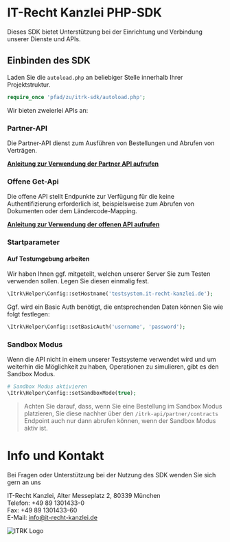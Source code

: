 # IT-Recht Kanzlei PHP-SDK

Dieses SDK bietet Unterstützung bei der Einrichtung und Verbindung unserer Dienste und APIs.

## Einbinden des SDK

Laden Sie die `autoload.php` an beliebiger Stelle innerhalb Ihrer Projektstruktur.

```php
require_once 'pfad/zu/itrk-sdk/autoload.php';
```

Wir bieten zweierlei APIs an:

### Partner-API

Die Partner-API dienst zum Ausführen von Bestellungen und Abrufen von Verträgen.

**[Anleitung zur Verwendung der Partner API aufrufen](docs/partner-api.md)**

### Offene Get-Api

Die offene API stellt Endpunkte zur Verfügung für die keine Authentifizierung erforderlich ist, beispielsweise zum
Abrufen von Dokumenten oder dem Ländercode-Mapping.

**[Anleitung zur Verwendung der offenen API aufrufen](docs/get-api.md)**

### Startparameter

#### Auf Testumgebung arbeiten

Wir haben Ihnen ggf. mitgeteilt, welchen unserer Server Sie zum Testen verwenden sollen. Legen Sie diesen einmalig fest.

```php
\Itrk\Helper\Config::setHostname('testsystem.it-recht-kanzlei.de');
```

Ggf. wird ein Basic Auth benötigt, die entsprechenden Daten können Sie wie folgt festlegen:

```php
\Itrk\Helper\Config::setBasicAuth('username', 'password');
```

### Sandbox Modus

Wenn die API nicht in einem unserer Testsysteme verwendet wird und um weiterhin die Möglichkeit
zu haben, Operationen zu simulieren, gibt es den Sandbox Modus.

```php
# Sandbox Modus aktivieren
\Itrk\Helper\Config::setSandboxMode(true);
```

> Achten Sie darauf, dass, wenn Sie eine Bestellung im Sandbox Modus platzieren, Sie diese nachher über
> den `/itrk-api/partner/contracts` Endpoint auch nur dann abrufen können, wenn der Sandbox Modus aktiv ist.

# Info und Kontakt

Bei Fragen oder Unterstützung bei der Nutzung des SDK wenden Sie sich gern an uns

IT-Recht Kanzlei, Alter Messeplatz 2, 80339 München  
Telefon: +49 89 1301433-0  
Fax: +49 89 1301433-60  
E-Mail: [info@it-recht-kanzlei.de](mailto:info@it-recht-kanzlei.de)

![ITRK Logo](https://www.it-recht-kanzlei.de/gfx/Logos/logo.svg)
